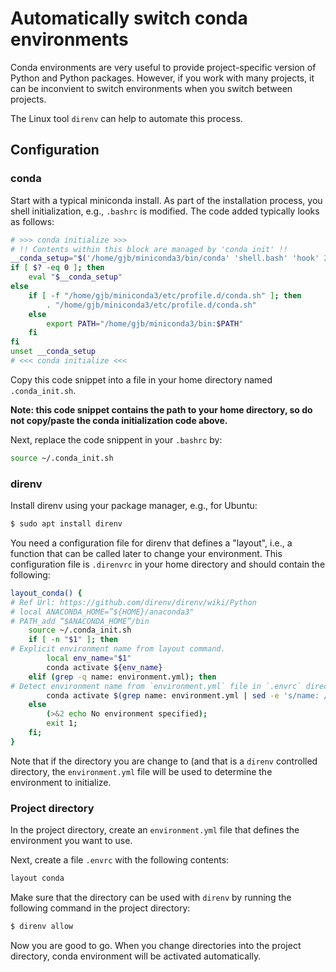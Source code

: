 # Automatically switch conda environments

Conda environments are very useful to provide project-specific version of
Python and Python packages.  However, if you work with many projects, it
can be inconvient to switch environments when you switch between projects.

The Linux tool `direnv` can help to automate this process.

## Configuration

### conda

Start with a typical miniconda install.  As part of the installation process,
you shell initialization, e.g., `.bashrc` is modified.  The code added
typically looks as follows:

```bash
# >>> conda initialize >>>
# !! Contents within this block are managed by 'conda init' !!
__conda_setup="$('/home/gjb/miniconda3/bin/conda' 'shell.bash' 'hook' 2> /dev/null)"
if [ $? -eq 0 ]; then
    eval "$__conda_setup"
else
    if [ -f "/home/gjb/miniconda3/etc/profile.d/conda.sh" ]; then
        . "/home/gjb/miniconda3/etc/profile.d/conda.sh"
    else
        export PATH="/home/gjb/miniconda3/bin:$PATH"
    fi
fi
unset __conda_setup
# <<< conda initialize <<<
```

Copy this code snippet into a file in your home directory named `.conda_init.sh`.

**Note: this code snippet contains the path to your home directory, so do not
copy/paste the conda initialization code above.**

Next, replace the code snippent in your `.bashrc` by:

```bash
source ~/.conda_init.sh
```

### direnv

Install direnv using your package manager, e.g., for Ubuntu:
```bash
$ sudo apt install direnv
```

You need a configuration file for direnv that defines a "layout", i.e., a function
that can be called later to change your environment.  This configuration file is
`.direnvrc` in your home directory and should contain the following:

```bash
layout_conda() {
# Ref Url: https://github.com/direnv/direnv/wiki/Python
# local ANACONDA_HOME=”${HOME}/anaconda3"
# PATH_add “$ANACONDA_HOME”/bin
    source ~/.conda_init.sh
    if [ -n "$1" ]; then
# Explicit environment name from layout command.
        local env_name="$1"
        conda activate ${env_name}
    elif (grep -q name: environment.yml); then
# Detect environment name from `environment.yml` file in `.envrc` directory
        conda activate $(grep name: environment.yml | sed -e 's/name: //' | cut -d "'" -f 2 | cut -d '"' -f 2)
    else
        (>&2 echo No environment specified);
        exit 1;
    fi;
}
```

Note that if the directory you are change to (and that is a `direnv` controlled
directory, the `environment.yml` file will be used to determine the environment to
initialize.

### Project directory

In the project directory, create an `environment.yml` file that defines the
environment you want to use.

Next, create a file `.envrc` with the following contents:

```bash
layout conda
```

Make sure that the directory can be used with `direnv` by running the following
command in the project directory:

```bash
$ direnv allow
```

Now you are good to go.  When you change directories into the project directory,
conda environment will be activated automatically.
